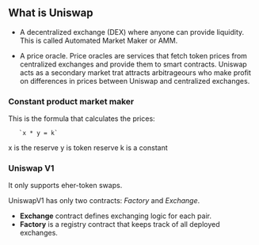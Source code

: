 ## What is Uniswap

- A decentralized exchange (DEX) where anyone can provide liquidity. This is called Automated Market Maker or AMM.

- A price oracle. Price oracles are services that fetch token prices from centralized exchanges and provide 
them to smart contracts. 
Uniswap acts as a secondary market trat attracts arbitrageours who make profit on differences in prices between Uniswap and centralized exchanges.

### Constant product market maker

This is the formula that calculates the prices:

       `x * y = k`

x is the reserve
y is token reserve
k is a constant

### Uniswap V1

It only supports eher-token swaps.

UniswapV1 has only two contracts: *Factory* and *Exchange*.

- **Exchange** contract defines exchanging logic for each pair.
- **Factory** is a registry contract that keeps track of all deployed exchanges.